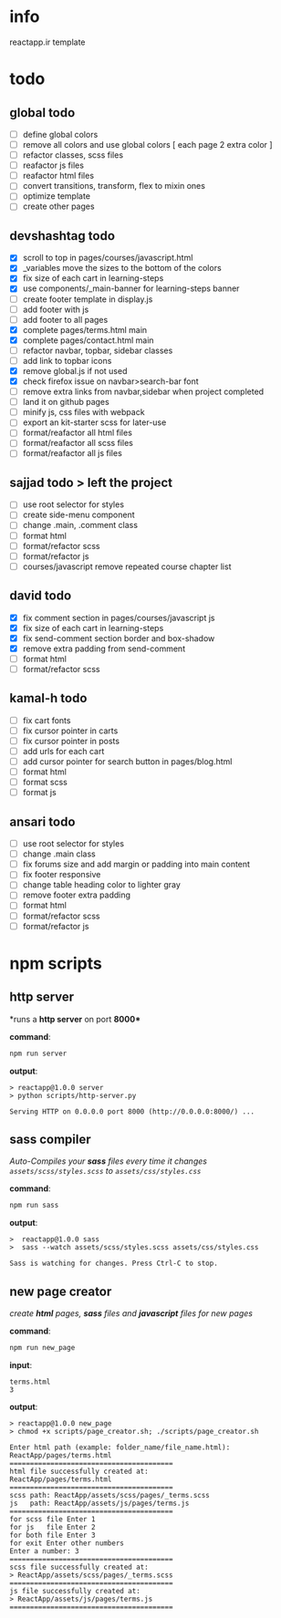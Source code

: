 # info

reactapp.ir template

# todo

## global todo

- [ ] define global colors
- [ ] remove all colors and use global colors [ each page 2 extra color ]
- [ ] refactor classes, scss files
- [ ] reafactor js files
- [ ] reafactor html files
- [ ] convert transitions, transform, flex to mixin ones
- [ ] optimize template
- [ ] create other pages

## devshashtag todo

- [x] scroll to top in pages/courses/javascript.html
- [x] \_variables move the sizes to the bottom of the colors
- [x] fix size of each cart in learning-steps
- [x] use components/\_main-banner for learning-steps banner
- [ ] create footer template in display.js
- [ ] add footer with js
- [ ] add footer to all pages
- [x] complete pages/terms.html main
- [x] complete pages/contact.html main
- [ ] refactor navbar, topbar, sidebar classes
- [ ] add link to topbar icons
- [x] remove global.js if not used
- [x] check firefox issue on navbar>search-bar font
- [ ] remove extra links from navbar,sidebar when project completed
- [ ] land it on github pages
- [ ] minify js, css files with webpack
- [ ] export an kit-starter scss for later-use
- [ ] format/reafactor all html files
- [ ] format/reafactor all scss files
- [ ] format/reafactor all js files

## sajjad todo > left the project

- [ ] use root selector for styles
- [ ] create side-menu component
- [ ] change .main, .comment class
- [ ] format html
- [ ] format/refactor scss
- [ ] format/refactor js
- [ ] courses/javascript remove repeated course chapter list

## david todo

- [x] fix comment section in pages/courses/javascript js
- [x] fix size of each cart in learning-steps
- [x] fix send-comment section border and box-shadow
- [x] remove extra padding from send-comment
- [ ] format html
- [ ] format/refactor scss

## kamal-h todo

- [ ] fix cart fonts
- [ ] fix cursor pointer in carts
- [ ] fix cursor pointer in posts
- [ ] add urls for each cart
- [ ] add cursor pointer for search button in pages/blog.html
- [ ] format html
- [ ] format scss
- [ ] format js

## ansari todo

- [ ] use root selector for styles
- [ ] change .main class
- [ ] fix forums size and add margin or padding into main content
- [ ] fix footer responsive
- [ ] change table heading color to lighter gray
- [ ] remove footer extra padding
- [ ] format html
- [ ] format/refactor scss
- [ ] format/refactor js

# npm scripts

## http server

\*runs a **http server** on port **8000\***

**command**:

```bash
npm run server
```

**output**:

```console
> reactapp@1.0.0 server
> python scripts/http-server.py

Serving HTTP on 0.0.0.0 port 8000 (http://0.0.0.0:8000/) ...
```

## sass compiler

_Auto-Compiles your **sass** files every time it changes_ _`assets/scss/styles.scss` to `assets/css/styles.css`_

**command**:

```bash
npm run sass
```

**output**:

```console
>  reactapp@1.0.0 sass
>  sass --watch assets/scss/styles.scss assets/css/styles.css

Sass is watching for changes. Press Ctrl-C to stop.
```

## new page creator

_create **html** pages, **sass** files and **javascript** files for new pages_

**command**:

```bash
npm run new_page
```

**input**:

```console
terms.html
3
```

**output**:

```console
> reactapp@1.0.0 new_page
> chmod +x scripts/page_creator.sh; ./scripts/page_creator.sh

Enter html path (example: folder_name/file_name.html):
ReactApp/pages/terms.html
========================================
html file successfully created at:
ReactApp/pages/terms.html
========================================
scss path: ReactApp/assets/scss/pages/_terms.scss
js   path: ReactApp/assets/js/pages/terms.js
========================================
for scss file Enter 1
for js   file Enter 2
for both file Enter 3
for exit Enter other numbers
Enter a number: 3
========================================
scss file successfully created at:
> ReactApp/assets/scss/pages/_terms.scss
========================================
js file successfully created at:
> ReactApp/assets/js/pages/terms.js
========================================
```
